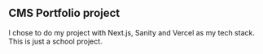 ## CMS Portfolio project

I chose to do my project with Next.js, Sanity and Vercel as my tech stack. This is just a school project.
